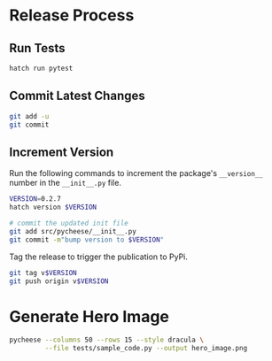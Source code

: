 # Release Process

## Run Tests

```bash
hatch run pytest
```

## Commit Latest Changes

```bash
git add -u
git commit
```

## Increment Version

Run the following commands to increment the package's `__version__` number in the `__init__.py` file.

```bash
VERSION=0.2.7
hatch version $VERSION

# commit the updated init file
git add src/pycheese/__init__.py  
git commit -m"bump version to $VERSION"
```

Tag the release to trigger the publication to PyPi.

```bash
git tag v$VERSION
git push origin v$VERSION
```


# Generate Hero Image

```bash
pycheese --columns 50 --rows 15 --style dracula \
         --file tests/sample_code.py --output hero_image.png
```
